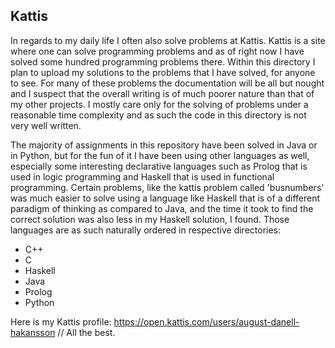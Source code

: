 ## Kattis
In regards to my daily life I often also solve problems at Kattis. Kattis is a site where one can solve programming problems and as of right now I have solved some hundred programming problems there. Within this directory I plan to upload my solutions to the problems that I have solved, for anyone to see. For many of these problems the documentation will be all but nought and I suspect that the overall writing is of much poorer nature than that of my other projects. I mostly care only for the solving of problems under a reasonable time complexity and as such the code in this directory is not very well written.

The majority of assignments in this repository have been solved in Java or in Python, but for the fun of it I have been using other languages as well, especially some interesting declarative languages such as Prolog that is used in logic programming and Haskell that is used in functional programming. Certain problems, like the kattis problem called 'busnumbers' was much easier to solve using a language like Haskell that is of a different paradigm of thinking as compared to Java, and the time it took to find the correct solution was also less in my Haskell solution, I found. Those languages are as such naturally ordered in respective directories:

- C++
- C
- Haskell
- Java
- Prolog
- Python

Here is my Kattis profile: https://open.kattis.com/users/august-danell-hakansson
// All the best.
